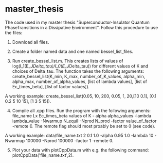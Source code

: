 # master_thesis
The code used in my master thesis "Superconductor-Insulator Quantum PhaseTransitions in a Dissipative Environment". Follow this procedure to use the files:

1. Download all files.

2. Create a folder named data and one named bessel_list_files.

3. Run create_bessel_list.m. This creates lists of values of log(I_1(E_J*Delta_tau)/I_0(E_J*Delta_tau)) for different values of K and choices of Delta_tau. The function takes the following arguments: create_bessel_list(K_min, K_max, number_of_K_values, alpha_min, alpha_max, number_of_alpha_values, [list of lambda values], [list of Ec_times_beta], [list of factor values]).

A working example: create_bessel_list(0.05, 10, 200, 0.05, 1, 20,[10 0.1], [0.1 0.2 5 10 15], [1 3 5 15]).

4. Compile all .cpp files. Run the program with the following arguments: file_name Lx Ec_times_beta values of K - alpha alpha_values -lambda lambda_value -Nwarmup N_equil -Nprod N_prod -factor value_of_factor -remote 0. The remote flag should most proably be set to 0 (see code).

A working example: data/file_name.txt 2 0.1 1.0 -alpha 0.95 1.0 -lambda 10 -Nwarmup 100000 -Nprod 100000 -factor 1 -remote 0. 

5. Plot your data with plotCppData.m with e.g. the following command: plotCppData('file_name.txt',2).
